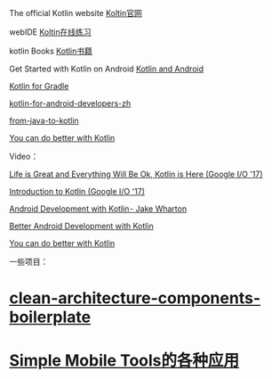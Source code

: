 The official Kotlin website [Koltin官网](https://kotlinlang.org/)

webIDE [Koltin在线练习](https://try.kotlinlang.org)

kotlin Books [Kotlin书籍](https://kotlinlang.org/docs/books.html)

Get Started with Kotlin on Android [Kotlin and Android](https://developer.android.com/kotlin/index.html)

[Kotlin for Gradle](https://kotlinlang.org/docs/reference/using-gradle.html)

[kotlin-for-android-developers-zh](https://wangjiegulu.gitbooks.io/kotlin-for-android-developers-zh/ )

[from-java-to-kotlin](https://fabiomsr.github.io/from-java-to-kotlin/index.html)

[You can do better with Kotlin](https://blog.philipphauer.de/idiomatic-kotlin-best-practices/)





Video：

[Life is Great and Everything Will Be Ok, Kotlin is Here \(Google I/O '17\)](https://www.youtube.com/watch?v=fPzxfeDJDzY)

[Introduction to Kotlin \(Google I/O '17\)](https://www.youtube.com/watch?v=X1RVYt2QKQE)

[Android Development with Kotlin - Jake Wharton](https://www.youtube.com/watch?v=A2LukgT2mKc&t=)

[Better Android Development with Kotlin](https://www.youtube.com/watch?v=_DaZQ374Chc)

[You can do better with Kotlin](https://www.youtube.com/watch?v=bVuhlusXdZ4)



一些项目：

# [**clean-architecture-components-boilerplate**](https://github.com/bufferapp/clean-architecture-components-boilerplate)

# [Simple Mobile Tools的各种应用](https://github.com/SimpleMobileTools)



